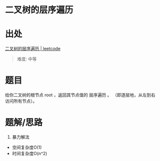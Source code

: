 # 二叉树的层序遍历

# 出处

[二叉树的层序遍历 | leetcode](https://leetcode-cn.com/problems/binary-tree-level-order-traversal/)
> 难度: 中等
# 题目
给你二叉树的根节点 root ，返回其节点值的 层序遍历 。 （即逐层地，从左到右访问所有节点）。

# 题解/思路

1. 暴力解法
  - 空间复杂度O(1)
  - 时间复杂度O(n^2)
  ```

  ````
